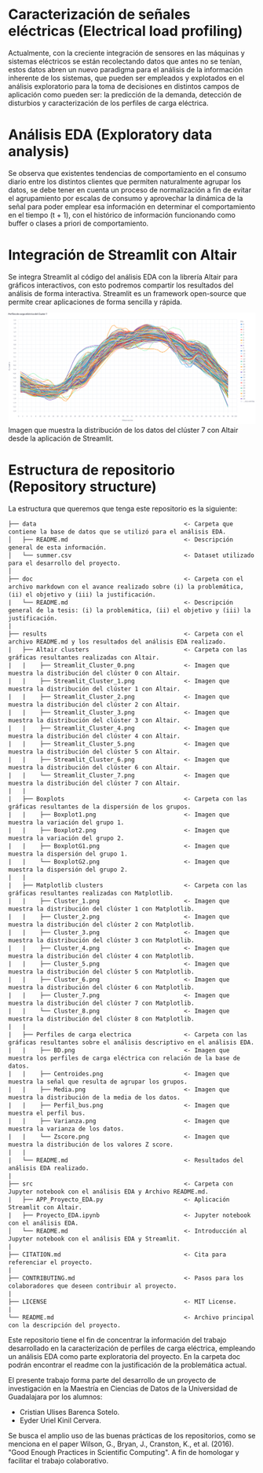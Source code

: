 # Caracterización de señales eléctricas (Electrical load profiling)

Actualmente, con la creciente integración de sensores en las máquinas y sistemas eléctricos se están recolectando datos que antes no se tenían, estos datos abren un nuevo paradigma para el análisis de la información inherente de los sistemas, que pueden ser empleados y explotados en el análisis exploratorio para la toma de decisiones en distintos campos de aplicación como pueden ser: la predicción de la demanda, detección de disturbios y caracterización de los perfiles de carga eléctrica.


# Análisis EDA (Exploratory data analysis)

Se observa que existentes tendencias de comportamiento en el consumo diario entre los distintos clientes que permiten naturalmente agrupar los datos, se debe tener en cuenta un proceso de normalización a fin de evitar el agrupamiento por escalas de consumo y aprovechar la dinámica de la señal para poder emplear esa información en determinar el comportamiento en el tiempo (t + 1), con el histórico de información funcionando como buffer o clases a priori de comportamiento.

# Integración de Streamlit con Altair

Se integra Streamlit al código del análisis EDA con la librería Altair para gráficos interactivos, con esto podremos compartir los resultados del análisis de forma interactiva. Streamlit es un framework open-source que permite crear aplicaciones de forma sencilla y rápida.

![](results/Altair%20clusters/Altair_Cluster_7.png)
Imagen que muestra la distribución de los datos del clúster 7 con Altair desde la aplicación de Streamlit.

# Estructura de repositorio (Repository structure)

La estructura que queremos que tenga este repositorio es la siguiente:

    ├── data                                          <- Carpeta que contiene la base de datos que se utilizó para el análisis EDA.
    │   ├── README.md                                 <- Descripción general de esta información.
    │   └── summer.csv                                <- Dataset utilizado para el desarrollo del proyecto.
    │
    ├── doc                                           <- Carpeta con el archivo markdown con el avance realizado sobre (i) la problemática, (ii) el objetivo y (iii) la justificación.   
    |   └── README.md                                 <- Descripción general de la tesis: (i) la problemática, (ii) el objetivo y (iii) la justificación.
    |  
    ├── results                                       <- Carpeta con el archivo README.md y los resultados del análisis EDA realizado.
    |   ├── Altair clusters                           <- Carpeta con las gráficas resultantes realizadas con Altair.
    |   |    ├── Streamlit_Cluster_0.png              <- Imagen que muestra la distribución del clúster 0 con Altair.
    |   |    ├── Streamlit_Cluster_1.png              <- Imagen que muestra la distribución del clúster 1 con Altair.
    |   |    ├── Streamlit_Cluster_2.png              <- Imagen que muestra la distribución del clúster 2 con Altair.
    |   |    ├── Streamlit_Cluster_3.png              <- Imagen que muestra la distribución del clúster 3 con Altair.
    |   |    ├── Streamlit_Cluster_4.png              <- Imagen que muestra la distribución del clúster 4 con Altair.
    |   |    ├── Streamlit_Cluster_5.png              <- Imagen que muestra la distribución del clúster 5 con Altair.
    |   |    ├── Streamlit_Cluster_6.png              <- Imagen que muestra la distribución del clúster 6 con Altair.
    |   |    └── Streamlit_Cluster_7.png              <- Imagen que muestra la distribución del clúster 7 con Altair.
    |   |  
    |   ├── Boxplots                                  <- Carpeta con las gráficas resultantes de la dispersión de los grupos.    
    |   |    ├── Boxplot1.png                         <- Imagen que muestra la variación del grupo 1.
    |   |    ├── Boxplot2.png                         <- Imagen que muestra la variación del grupo 2.
    |   |    ├── BoxplotG1.png                        <- Imagen que muestra la dispersión del grupo 1.
    |   |    └── BoxplotG2.png                        <- Imagen que muestra la dispersión del grupo 2. 
    |   |
    |   ├── Matplotlib clusters                       <- Carpeta con las gráficas resultantes realizadas con Matplotlib. 
    |   |    ├── Cluster_1.png                        <- Imagen que muestra la distribución del clúster 1 con Matplotlib.
    |   |    ├── Cluster_2.png                        <- Imagen que muestra la distribución del clúster 2 con Matplotlib.
    |   |    ├── Cluster_3.png                        <- Imagen que muestra la distribución del clúster 3 con Matplotlib.
    |   |    ├── Cluster_4.png                        <- Imagen que muestra la distribución del clúster 4 con Matplotlib.
    |   |    ├── Cluster_5.png                        <- Imagen que muestra la distribución del clúster 5 con Matplotlib.
    |   |    ├── Cluster_6.png                        <- Imagen que muestra la distribución del clúster 6 con Matplotlib.
    |   |    ├── Cluster_7.png                        <- Imagen que muestra la distribución del clúster 7 con Matplotlib.
    |   |    └── Cluster_8.png                        <- Imagen que muestra la distribución del clúster 8 con Matplotlib.
    |   |    
    |   ├── Perfiles de carga electrica               <- Carpeta con las gráficas resultantes sobre el análisis descriptivo en el análisis EDA.
    |   |    ├── BD.png                               <- Imagen que muestra los perfiles de carga eléctrica con relación de la base de datos.
    |   |    ├── Centroides.png                       <- Imagen que muestra la señal que resulta de agrupar los grupos.
    |   |    ├── Media.png                            <- Imagen que muestra la distribución de la media de los datos.
    |   |    ├── Perfil_bus.png                       <- Imagen que muestra el perfil bus.
    |   |    ├── Varianza.png                         <- Imagen que muestra la varianza de los datos.
    |   |    └── Zscore.png                           <- Imagen que muestra la distribución de los valores Z score.
    |   |    
    |   └── README.md                                 <- Resultados del análisis EDA realizado.                                      
    |  
    ├── src                                           <- Carpeta con Jupyter notebook con el análisis EDA y Archivo README.md.
    |   ├── APP_Proyecto_EDA.py                       <- Aplicación Streamlit con Altair.
    |   ├── Proyecto_EDA.ipynb                        <- Jupyter notebook con el análisis EDA.
    │   └── README.md                                 <- Introducción al Jupyter notebook con el análisis EDA y Streamlit.
    |  
    ├── CITATION.md                                   <- Cita para referenciar el proyecto.  
    |  
    ├── CONTRIBUTING.md                               <- Pasos para los colaboradores que deseen contribuir al proyecto.  
    | 
    ├── LICENSE                                       <- MIT License.
    |  
    └── README.md                                     <- Archivo principal con la descripción del proyecto.  


Este repositorio tiene el fin de concentrar la información del trabajo desarrollado en la caracterización de perfiles de carga eléctrica, empleando un análisis EDA como parte exploratoria del proyecto. En la carpeta doc podrán encontrar el readme con la justificación de la problemática actual.

El presente trabajo forma parte del desarrollo de un proyecto de investigación en la Maestría en Ciencias de Datos de la Universidad de Guadalajara por los alumnos:

- Cristian Ulises Barenca Sotelo.
- Eyder Uriel Kinil Cervera.

Se busca el amplio uso de las buenas prácticas de los repositorios, como se menciona en el paper Wilson, G., Bryan, J., Cranston, K., et al. (2016). "Good Enough Practices in Scientific Computing". A fin de homologar y facilitar el trabajo colaborativo.
